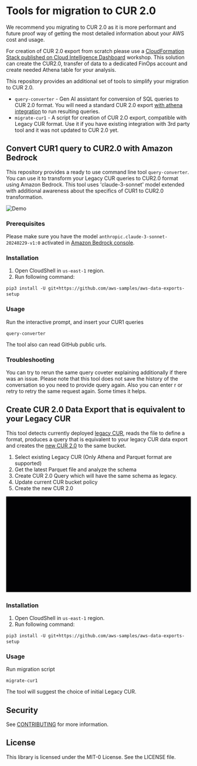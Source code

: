 # Tools for migration to CUR 2.0

We recommend you migrating to CUR 2.0 as it is more performant and future proof way of getting the most detailed information about your AWS cost and usage.

For creation of CUR 2.0 export from scratch please use a [CloudFormation Stack published on Cloud Intelligence Dashboard](https://catalog.workshops.aws/awscid/en-US/data-exports) workshop. This solution can create the CUR2.0, transfer of data to a dedicated FinOps account and create needed Athena table for your analysis.

This repository provides an additional set of tools to simplify your migration to CUR 2.0. 

* `query-converter` - Gen AI assistant for conversion of SQL queries to CUR 2.0 format. You will need a standard CUR 2.0 export [with athena integration](https://catalog.workshops.aws/awscid/en-US/data-exports) to run resulting queries.
* `migrate-cur1` - A script for creation of CUR 2.O export, compatible with Legacy CUR format. Use it if you have existing integration with 3rd party tool and it was not updated to CUR 2.0 yet.


## Convert CUR1 query to CUR2.0 with Amazon Bedrock

This repository provides a ready to use command line tool `query-converter`. You can use it to transform your Legacy CUR queries to CUR2.0 format using Amazon Bedrock. This tool uses 'claude-3-sonnet' model extended with additional awareness about the specifics of CUR1 to CUR2.0 transformation.

![Demo](images/query-converter.gif)

### Prerequisites

Please make sure you have the model `anthropic.claude-3-sonnet-20240229-v1:0` activated in [Amazon Bedrock console](https://console.aws.amazon.com/bedrock).

### Installation

1. Open CloudShell in `us-east-1` region.
2. Run following command:
```
pip3 install -U git+https://github.com/aws-samples/aws-data-exports-setup
```
### Usage
Run the interactive prompt, and insert your CUR1 queries
```
query-converter
```

The tool also can read GitHub public urls.

### Troubleshooting

You can try to rerun the same query coveter explaining additionally if there was an issue. Please note that this tool does not save the history of the conversation so you need to provide query again. Also you can enter r or retry to retry the same request again. Some times it helps.



## Create CUR 2.0 Data Export that is equivalent to your Legacy CUR

This tool detects currently deployed [legacy CUR](https://boto3.amazonaws.com/v1/documentation/api/latest/reference/services/cur.html), reads the file to define a format, produces a query that is equivalent to your legacy CUR data export and creates the [new CUR 2.0](https://boto3.amazonaws.com/v1/documentation/api/latest/reference/services/bcm-data-exports.html) to the same bucket.

1. Select existing Legacy CUR (Only Athena and Parquet format are supported)
2. Get the latest Parquet file and analyze the schema
3. Create CUR 2.0 Query which will have the same schema as legacy.
4. Update current CUR bucket policy
5. Create the new CUR 2.0

![Demo](images/migrate-cur.gif)

### Installation
1. Open CloudShell in `us-east-1` region.
2. Run following command:
```
pip3 install -U git+https://github.com/aws-samples/aws-data-exports-setup
```

### Usage
Run migration script
```
migrate-cur1
```
The tool will suggest the choice of initial Legacy CUR.

## Security

See [CONTRIBUTING](CONTRIBUTING.md#security-issue-notifications) for more information.

## License

This library is licensed under the MIT-0 License. See the LICENSE file.

